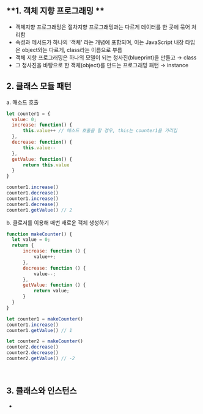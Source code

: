 ## **1. 객체 지향 프로그래밍 ** ##
- 객체지향 프로그래밍은 절차지향 프로그래밍과는 다르게 데이터를 한 곳에 묶어 처리함
- 속성과 메서드가 하나의 '객체' 라는 개념에 포함되며, 이는 JavaScript 내장 타입은 object와는 다르게, class라는 이름으로 부름
- 객체 지향 프로그래밍은 하나의 모델이 되는 청사진(blueprint)을 만들고 → class
- 그 청사진을 바탕으로 한 객체(object)를 만드는 프로그래밍 패턴 → instance
<br/><p>

## **2. 클래스 모듈 패턴** ##
  
  a. 매소드 호출

  ```jsx
  let counter1 = {
    value: 0;
    increase: function() {
        this.value++ // 메소드 호출을 할 경우, this는 counter1을 가리킴
    },
    decrease: function() {
        this.value--
    },
    getValue: function() {
        return this.value
    }
  }

  counter1.increase()
  counter1.decrease()
  counter1.increase()
  counter1.decrease()
  counter1.getValue() // 2
  ```

  b. 클로저를 이용해 매번 새로운 객체 생성하기
  
  ```jsx
  function makeCounter() {
    let value = 0;
    return {
        increase: function () {
            value++;
        },
        decrease: function () {
            value--;
        },
        getValue: function () {
            return value;
        }
    }
  }

  let counter1 = makeCounter()
  counter1.increase()
  counter1.getValue() // 1

  let counter2 = makeCounter()
  counter2.decrease()
  counter2.decrease()
  counter2.getValue() // -2
  ```
<br/><p>

## **3. 클래스와 인스턴스** ##
- 